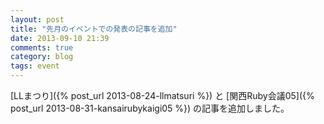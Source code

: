 ```yaml
---
layout: post
title: "先月のイベントでの発表の記事を追加"
date: 2013-09-10 21:39
comments: true
category: blog
tags: event
---
```

[LLまつり]({% post_url 2013-08-24-llmatsuri %}) と [関西Ruby会議05]({% post_url 2013-08-31-kansairubykaigi05 %}) の記事を追加しました。
